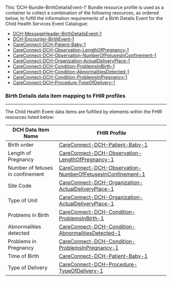 This 'DCH-Bundle-BirthDetailsEvent-1' Bundle resource profile is used as a container to collect a combination of the following resources, as ordered below, to fulfill the information requirements of a Birth Details Event for the Child Health Services Event Catalogue:

- [DCH-MessageHeader-BirthDetailsEvent-1]
- [DCH-Encounter-BirthEvent-1]
- [CareConnect-DCH-Patient-Baby-1]
- [CareConnect-DCH-Observation-LengthOfPregnancy-1]
- [CareConnect-DCH-Observation-NumberOfFetusesInConfinement-1]
- [CareConnect-DCH-Organization-ActualDeliveryPlace-1]
- [CareConnect-DCH-Condition-ProblemsInBirth-1] 
- [CareConnect-DCH-Condition-AbnormalitiesDetected-1]
- [CareConnect-DCH-Condition-ProblemsInPregnancy-1]
- [CareConnect-DCH-Procedure-TypeOfDelivery-1]  


###  Birth Details data item mapping to FHIR profiles ###
----------
The Child Health Event data items are fulfilled by elements within the FHIR resources listed below:

| DCH Data Item Name               | FHIR Profile                                               |
|----------------------------------|------------------------------------------------------------|
| Birth order                      | [CareConnect-DCH-Patient-Baby-1]                             |
| Length of Pregnancy              | [CareConnect-DCH-Observation-LengthOfPregnancy-1]            |
| Number of fetuses in confinement | [CareConnect-DCH-Observation-NumberOfFetusesInConfinement-1] |
| Site Code                        | [CareConnect-DCH-Organization-ActualDeliveryPlace-1]         |
| Type of Unit                     | [CareConnect-DCH-Organization-ActualDeliveryPlace-1]         |
| Problems in Birth                | [CareConnect-DCH-Condition-ProblemsInBirth-1]                |
| Abnormalities detected           | [CareConnect-DCH-Condition-AbnormalitiesDetected-1]          |
| Problems in Pregnancy            | [CareConnect-DCH-Condition-ProblemsInPregnancy-1]            |
| Time of Birth                    | [CareConnect-DCH-Patient-Baby-1]                             |
| Type of Delivery                 | [CareConnect-DCH-Procedure-TypeOfDelivery-1]                 |                                                                                                     

[DCH-MessageHeader-BirthDetailsEvent-1]:dch-messageheader-birthdetailsevent-1.html
[DCH-Encounter-BirthEvent-1]:careconnect-dch-encounter-birthevent-1.html
[CareConnect-DCH-Patient-Baby-1]:careconnect-dch-patient-baby-1.html
[CareConnect-DCH-Observation-LengthOfPregnancy-1]:careconnect-dch-observation-lengthofpregnancy-1.html
[CareConnect-DCH-Observation-NumberOfFetusesInConfinement-1]:careconnect-dch-observation-numberoffetusesinconfinement-1.html
[CareConnect-DCH-Organization-ActualDeliveryPlace-1]:careconnect-dch-organization-actualdeliveryplace-1.html
[CareConnect-DCH-Condition-ProblemsInBirth-1]:careconnect-dch-condition-problemsinbirth-1.html
[CareConnect-DCH-Condition-AbnormalitiesDetected-1]:careconnect-dch-condition-abnormalitiesdetected-1.html
[CareConnect-DCH-Condition-ProblemsInPregnancy-1]:careconnect-dch-condition-problemsinpregnancy-1.html
[CareConnect-DCH-Procedure-TypeOfDelivery-1]:careconnect-dch-procedure-typeofdelivery-1.html  